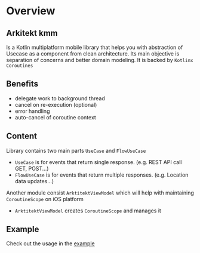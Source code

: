 # Overview

## Arkitekt kmm

Is a Kotlin multiplatform mobile library that helps you with
abstraction of Usecase as a component from clean architecture.
Its main objective is separation of concerns and better domain modeling.
It is backed by `Kotlinx Coroutines`

## Benefits
- delegate work to background thread
- cancel on re-execution (optional)
- error handling
- auto-cancel of coroutine context

## Content

Library contains two main parts `UseCase` and `FlowUseCase`

- `UseCase` is for events that return single response. (e.g. REST API call GET, POST...)
- `FlowUseCase` is for events that return multiple responses. (e.g. Location data updates...)

Another module consist `ArktitektViewModel` which will help with maintaining `CoroutineScope` on iOS platform 

- `ArktitektViewModel` creates `CoroutineScope` and manages it

## Example

Check out the usage in the [example](https://github.com/RudolfHladik/Template)


